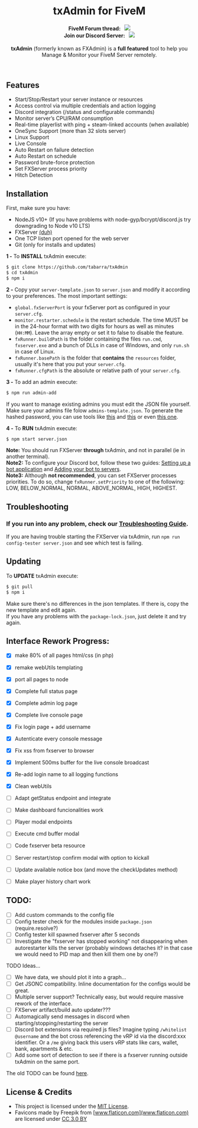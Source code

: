 <p align="center">
	<h1 align="center">
		txAdmin for FiveM
	</h1>
	<h4 align="center">
		FiveM Forum thread: &nbsp; <a href="https://forum.fivem.net/t/530475"><img src="https://img.shields.io/badge/dynamic/json.svg?color=green&label=txAdmin&query=views&suffix=%20views&url=https%3A%2F%2Fforum.fivem.net%2Ft%2F530475.json"></img></a>  <br/>
		Join our Discord Server: &nbsp; <a href="https://discord.gg/f3TsfvD"><img src="https://discordapp.com/api/guilds/577993482761928734/widget.png?style=shield"></img></a>
	</h4>
	<p align="center">
		<b>txAdmin</b> (formerly known as FXAdmin) is a <b>full featured</b> tool to help you Manage & Monitor your FiveM Server remotely.
	</p>
</p>

<br/>



## Features
- Start/Stop/Restart your server instance or resources
- Access control via multiple credentials and action logging
- Discord integration (/status and configurable commands)
- Monitor server’s CPU/RAM consumption
- Real-time playerlist with ping + steam-linked accounts (when available)
- OneSync Support (more than 32 slots server)
- Linux Support
- Live Console
- Auto Restart on failure detection
- Auto Restart on schedule
- Password brute-force protection
- Set FXServer process priority
- Hitch Detection


## Installation
First, make sure you have:
- NodeJS v10+ (If you have problems with node-gyp/bcrypt/discord.js try downgrading to Node v10 LTS)
- FXServer [(duh)](https://runtime.fivem.net/artifacts/fivem/)
- One TCP listen port opened for the web server
- Git (only for installs and updates)

**1 -** To **INSTALL** txAdmin execute:
```bash
$ git clone https://github.com/tabarra/txAdmin
$ cd txAdmin
$ npm i
```

**2 -** Copy your `server-template.json` to `server.json` and modify it according to your preferences. The most important settings:  
- `global.fxServerPort` is your fxServer port as configured in your `server.cfg`.
- `monitor.restarter.schedule` is the restart schedule. The time MUST be in the 24-hour format with two digits for hours as well as minutes (`HH:MM`). Leave the array empty or set it to false to disable the feature.
- `fxRunner.buildPath` is the folder containing the files `run.cmd`, `fxserver.exe` and a bunch of DLLs in case of Windows, and only `run.sh` in case of Linux.
- `fxRunner.basePath` is the folder that **contains** the `resources` folder, usually it's here that you put your `server.cfg`.
- `fxRunner.cfgPath` is the absolute or relative path of your `server.cfg`.

**3 -** To add an admin execute:
```bash
$ npm run admin-add
```
If you want to manage existing admins you must edit the JSON file yourself. Make sure your admins file folow `admins-template.json`. To generate the hashed password, you can use tools like [this](https://www.browserling.com/tools/bcrypt) and [this](https://bcrypt-generator.com) or even [this one](https://passwordhashing.com/BCrypt).  
  
**4 -** To **RUN** txAdmin execute:
```bash
$ npm start server.json
```

**Note:** You should run FXServer **through** txAdmin, and not in parallel (ie in another terminal).  
**Note2:** To configure your Discord bot, follow these two guides:  [Setting up a bot application](https://discordjs.guide/preparations/setting-up-a-bot-application.html) and [Adding your bot to servers](https://discordjs.guide/preparations/adding-your-bot-to-servers.html).  
**Note3:** Although **not recommended**, you can set FXServer processes priorities. To do so, change `fxRunner.setPriority` to one of the following: LOW, BELOW_NORMAL, NORMAL, ABOVE_NORMAL, HIGH, HIGHEST.


## Troubleshooting
### If you run into any problem, check our [Troubleshooting Guide](docs/troubleshooting.md).   
If you are having trouble starting the FXServer via txAdmin, run `npm run config-tester server.json` and see which test is failing.  

## Updating
To **UPDATE** txAdmin execute:
```bash
$ git pull
$ npm i
```
Make sure there's no differences in the json templates. If there is, copy the new template and edit again.  
If you have any problems with the `package-lock.json`, just delete it and try again.  


## Interface Rework Progress:
- [x] make 80% of all pages html/css (in php)
- [x] remake webUtils templating
- [x] port all pages to node
- [x] Complete full status page
- [x] Complete admin log page
- [x] Complete live console page
- [x] Fix login page + add username
- [x] Autenticate every console message
- [x] Fix xss from fxserver to browser
- [x] Implement 500ms buffer for the live console broadcast
- [x] Re-add login name to all logging functions
- [x] Clean webUtils
- [ ] Adapt getStatus endpoint and integrate
- [ ] Make dashboard funcionalities work
- [ ] Player modal endpoints
- [ ] Execute cmd buffer modal
- [ ] Code fxserver beta resource
- [ ] Server restart/stop confirm modal with option to kickall
- [ ] Update available notice box (and move the checkUpdates method)
- [ ] Make player history chart work



## TODO:
- [ ] Add custom commands to the config file
- [ ] Config tester check for the modules inside `package.json` (require.resolve?)
- [ ] Config tester kill spawned fxserver after 5 seconds
- [ ] Investigate the "fxserver has stopped working" not disappearing when autorestarter kills the server (probably windows detaches it? in that case we would need to PID map and then kill them one by one?)

TODO Ideas...
- [ ] We have data, we should plot it into a graph...
- [ ] Get JSONC compatibility. Inline documentation for the configs would be great.
- [ ] Multiple server support? Technically easy, but would require massive rework of the interface.
- [ ] FXServer artifact/build auto updater???
- [ ] Automagically send messages in discord when starting/stopping/restarting the server
- [ ] Discord bot extensions via required js files? Imagine typing `/whitelist @username` and the bot cross referencing the vRP id via the discord:xxx identifier. Or a `/me` giving back this users vRP stats like cars, wallet, bank, apartments & etc.
- [ ] Add some sort of detection to see if there is a fxserver running outside txAdmin on the same port.

The old TODO can be found [here](docs/old_todo.md). 

## License & Credits
- This project is licensed under the [MIT License](https://github.com/tabarra/txAdmin/blob/master/LICENSE).
- Favicons made by Freepik from [www.flaticon.com](www.flaticon.com) are licensed under [CC 3.0 BY](http://creativecommons.org/licenses/by/3.0/)
